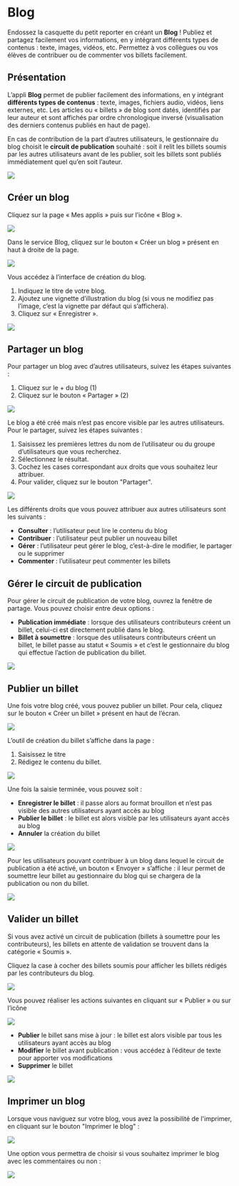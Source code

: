 # Blog

Endossez la casquette du petit reporter en créant un **Blog** ! Publiez et partagez facilement vos informations, en y intégrant différents types de contenus : texte, images, vidéos, etc. Permettez à vos collègues ou vos élèves de contribuer ou de commenter vos billets facilement.

## Présentation

L’appli **Blog** permet de publier facilement des informations, en y intégrant **différents types de contenus** : texte, images, fichiers audio, vidéos, liens externes, etc. Les articles ou « billets » de blog sont datés, identifiés par leur auteur et sont affichés par ordre chronologique inversé \(visualisation des derniers contenus publiés en haut de page\).

En cas de contribution de la part d’autres utilisateurs, le gestionnaire du blog choisit le **circuit de publication** souhaité : soit il relit les billets soumis par les autres utilisateurs avant de les publier, soit les billets sont publiés immédiatement quel qu’en soit l’auteur.

![](.gitbook/assets/blog-1%20%281%29.png)

## Créer un blog

Cliquez sur la page « Mes applis » puis sur l’icône « Blog ».

![](.gitbook/assets/blog-2%20%281%29.png)

Dans le service Blog, cliquez sur le bouton « Créer un blog » présent en haut à droite de la page.

![](.gitbook/assets/blog-3.png)

Vous accédez à l’interface de création du blog.

1. Indiquez le titre de votre blog.
2. Ajoutez une vignette d’illustration du blog \(si vous ne modifiez pas l’image, c’est la vignette par défaut qui s’affichera\).
3. Cliquez sur « Enregistrer ».

![](.gitbook/assets/blog-4%20%281%29.png)

## Partager un blog

Pour partager un blog avec d’autres utilisateurs, suivez les étapes suivantes :

1. Cliquez sur le + du blog \(1\)
2. Cliquez sur le bouton « Partager » \(2\)

![](.gitbook/assets/blog-5%20%281%29.png)

Le blog a été créé mais n’est pas encore visible par les autres utilisateurs. Pour le partager, suivez les étapes suivantes :

1. Saisissez les premières lettres du nom de l’utilisateur ou du groupe d’utilisateurs que vous recherchez.
2. Sélectionnez le résultat.
3. Cochez les cases correspondant aux droits que vous souhaitez leur attribuer.
4. Pour valider, cliquez sur le bouton "Partager".

![](.gitbook/assets/2018-08-23_10h08_22.png)

Les différents droits que vous pouvez attribuer aux autres utilisateurs sont les suivants :

* **Consulter** : l’utilisateur peut lire le contenu du blog
* **Contribuer** : l’utilisateur peut publier un nouveau billet
* **Gérer** : l’utilisateur peut gérer le blog, c’est-à-dire le modifier, le partager ou le supprimer
* **Commenter** : l’utilisateur peut commenter les billets

## Gérer le circuit de publication

Pour gérer le circuit de publication de votre blog, ouvrez la fenêtre de partage. Vous pouvez choisir entre deux options :

* **Publication immédiate** : lorsque des utilisateurs contributeurs créent un billet, celui-ci est directement publié dans le blog.
* **Billet à soumettre** : lorsque des utilisateurs contributeurs créent un billet, le billet passe au statut « Soumis » et c’est le gestionnaire du blog qui effectue l’action de publication du billet.

![](.gitbook/assets/blog-7.png)

## Publier un billet

Une fois votre blog créé, vous pouvez publier un billet. Pour cela, cliquez sur le bouton « Créer un billet » présent en haut de l’écran.

![](.gitbook/assets/blog-8.png)

L’outil de création du billet s’affiche dans la page :

1. Saisissez le titre
2. Rédigez le contenu du billet.

![](.gitbook/assets/blog-9%20%282%29.png)

Une fois la saisie terminée, vous pouvez soit :

* **Enregistrer le billet** : il passe alors au format brouillon et n’est pas visible des autres utilisateurs ayant accès au blog
* **Publier le billet** : le billet est alors visible par les utilisateurs ayant accès au blog
* **Annuler** la création du billet

![](.gitbook/assets/blog-10.png)

Pour les utilisateurs pouvant contribuer à un blog dans lequel le circuit de publication a été activé, un bouton « Envoyer » s’affiche : il leur permet de soumettre leur billet au gestionnaire du blog qui se chargera de la publication ou non du billet.

![](.gitbook/assets/blog-11%20%282%29.png)

## Valider un billet

Si vous avez activé un circuit de publication \(billets à soumettre pour les contributeurs\), les billets en attente de validation se trouvent dans la catégorie « Soumis ».

Cliquez la case à cocher des billets soumis pour afficher les billets rédigés par les contributeurs du blog.

![](.gitbook/assets/blog_51%20%282%29.png)

Vous pouvez réaliser les actions suivantes en cliquant sur « Publier » ou sur l’icône

![](.gitbook/assets/blog-13%20%281%29.png)

* **Publier** le billet sans mise à jour : le billet est alors visible par tous les utilisateurs ayant accès au blog
* **Modifier** le billet avant publication : vous accédez à l’éditeur de texte pour apporter vos modifications
* **Supprimer** le billet

![](.gitbook/assets/blog-12.png)

## Imprimer un blog

Lorsque vous naviguez sur votre blog, vous avez la possibilité de l'imprimer, en cliquant sur le bouton "Imprimer le blog" :

![](.gitbook/assets/imprimerblog1d.png)

Une option vous permettra de choisir si vous souhaitez imprimer le blog avec les commentaires ou non :

![](.gitbook/assets/2018-10-19_12h47_59%20%281%29.png)

